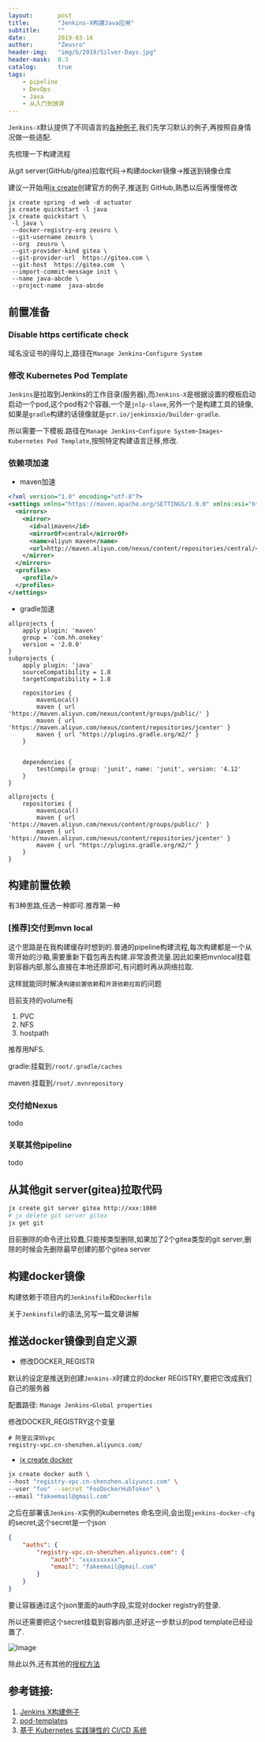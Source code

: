 ```yaml
---
layout:       post
title:        "Jenkins-X构建Java应用"
subtitle:     ""
date:         2019-03-16
author:       "Zeusro"
header-img:   "img/b/2019/Silver-Days.jpg"
header-mask:  0.3
catalog:      true
tags:
    - pipeline
    - DevOps
    - Java
    - 从入门到放弃
---
```



`Jenkins-X`默认提供了不同语言的[各种例子](https://jenkins.io/doc/pipeline/tour/hello-world/#examples),我们先学习默认的例子,再按照自身情况做一些适配.

先梳理一下构建流程

从git server(GitHub/gitea)拉取代码->构建docker镜像->推送到镜像仓库

建议一开始用[jx create](https://jenkins-x.io/commands/jx_create_quickstart/)创建官方的例子,推送到  GitHub,熟悉以后再慢慢修改

```
jx create spring -d web -d actuator
jx create quickstart -l java
jx create quickstart \
 -l java \
 --docker-registry-org zeusro \
 --git-username zeusro \
 --org  zeusro \
 --git-provider-kind gitea \
 --git-provider-url  https://gitea.com \
 --git-host  https://gitea.com  \
 --import-commit-message init \
 --name java-abcde \
 --project-name  java-abcde
```

## 前置准备

### Disable https certificate check

域名没证书的得勾上,路径在`Manage Jenkins`-`Configure System`

### 修改 Kubernetes Pod Template

`Jenkins`是拉取到Jenkins的工作目录(服务器),而`Jenkins-X`是根据设置的模板启动启动一个pod,这个pod有2个容器,一个是`jnlp-slave`,另外一个是构建工具的镜像,如果是`gradle`构建的话镜像就是`gcr.io/jenkinsxio/builder-gradle`.

所以需要一下模板.路径在`Manage Jenkins`-`Configure System`-`Images`-`Kubernetes Pod Template`,按照特定构建语言迁移,修改.


### 依赖项加速

- maven加速

```xml
<?xml version="1.0" encoding="utf-8"?>
<settings xmlns="https://maven.apache.org/SETTINGS/1.0.0" xmlns:xsi="https://www.w3.org/2001/XMLSchema-instance" xsi:schemaLocation="http://maven.apache.org/SETTINGS/1.0.0 http://maven.apache.org/xsd/settings-1.0.0.xsd">
  <mirrors>
    <mirror>
      <id>alimaven</id>
      <mirrorOf>central</mirrorOf>
      <name>aliyun maven</name>
      <url>http://maven.aliyun.com/nexus/content/repositories/central/</url>
    </mirror>
  </mirrors>
  <profiles>
    <profile/>
  </profiles>
</settings>
```

- gradle加速

```
allprojects {
    apply plugin: 'maven'
    group = 'com.hh.onekey'
    version = '2.0.0'
}
subprojects {
    apply plugin: 'java'
    sourceCompatibility = 1.8
    targetCompatibility = 1.8

    repositories {
        mavenLocal()
        maven { url 'https://maven.aliyun.com/nexus/content/groups/public/' }
        maven { url 'https://maven.aliyun.com/nexus/content/repositories/jcenter' }
        maven { url "https://plugins.gradle.org/m2/" }
    }


    dependencies {
        testCompile group: 'junit', name: 'junit', version: '4.12'
    }
}

allprojects {
    repositories {
        mavenLocal()
        maven { url 'https://maven.aliyun.com/nexus/content/groups/public/' }
        maven { url 'https://maven.aliyun.com/nexus/content/repositories/jcenter' }
        maven { url "https://plugins.gradle.org/m2/" }
    }
}
```


## 构建前置依赖

有3种思路,任选一种即可.推荐第一种

### [推荐]交付到mvn local

这个思路是在我构建缓存时想到的.普通的pipeline构建流程,每次构建都是一个从零开始的沙箱,需要重新下载包再去构建.非常浪费流量.因此如果把mvnlocal挂载到容器内部,那么直接在本地还原即可,有问题时再从网络拉取.

这样就能同时解决`构建前置依赖`和`开源依赖拉取`的问题

目前支持的volume有

1. PVC
1. NFS
1. hostpath

推荐用NFS.

gradle:挂载到`/root/.gradle/caches`

maven:挂载到`/root/.mvnrepository`


### 交付给Nexus

todo

### 关联其他pipeline

todo

## 从其他git server(gitea)拉取代码

```bash
jx create git server gitea http://xxx:1080
# jx delete git server gitea
jx get git
```

目前删除的命令还比较蠢,只能按类型删除,如果加了2个gitea类型的git server,删除的时候会先删除最早创建的那个gitea server




## 构建docker镜像

构建依赖于项目内的`Jenkinsfile`和`Dockerfile`

关于`Jenkinsfile`的语法,另写一篇文章讲解


## 推送docker镜像到自定义源

- 修改DOCKER_REGISTR

默认的设定是推送到创建`Jenkins-X`时建立的docker REGISTRY,要把它改成我们自己的服务器

配置路径: `Manage Jenkins`-`Global properties`

修改DOCKER_REGISTRY这个变量

```
# 阿里云深圳vpc
registry-vpc.cn-shenzhen.aliyuncs.com/
```

- [jx create docker](https://jenkins-x.io/commands/jx_create_docker/)

```bash
jx create docker auth \
--host "registry-vpc.cn-shenzhen.aliyuncs.com" \
--user "foo" --secret "FooDockerHubToken" \
--email "fakeemail@gmail.com"
```

之后在部署该`Jenkins-X`实例的kubernetes 命名空间,会出现`jenkins-docker-cfg`的secret,这个secret是一个json

```json
{
	"auths": {
		"registry-vpc.cn-shenzhen.aliyuncs.com": {
			"auth": "xxxxxxxxxx",
			"email": "fakeemail@gmail.com"
		}
	}
}
```

要让容器通过这个json里面的auth字段,实现对docker registry的登录.

所以还需要把这个secret挂载到容器内部,还好这一步默认的pod template已经设置了.

![Image](/img/in-post/jenkins-x-build-java/volume-jenkins-docker-cfg.png)


除此以外,还有其他的[授权方法](https://github.com/jenkins-x/jx-docs/blob/master/content/architecture/docker-registry.md)


## 参考链接:

1. [Jenkins X构建例子](https://github.com/jenkins-x-buildpacks/jenkins-x-kubernetes/tree/master/packs)
1. [pod-templates](https://github.com/jenkins-x/jx-docs/blob/master/content/architecture/pod-templates.md)
1. [基于 Kubernetes 实践弹性的 CI/CD 系统](https://yq.aliyun.com/articles/690403)
